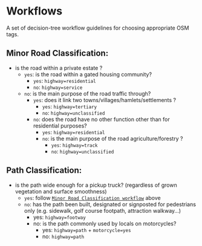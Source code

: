 # Workflows

A set of decision-tree workflow guidelines for choosing appropriate OSM tags.

## Minor Road Classification:

- is the road within a private estate ?
  - `yes`: is the road within a gated housing community?
    - `yes`: `highway=residential`
    - `no`: `highway=service`
  - `no`: is the main purpose of the road traffic through?
    - `yes`: does it link two towns/villages/hamlets/settlements ? 
      - `yes`: `highway=tertiary`
      - `no`: `highway=unclassified`
    - `no`:  does the road have no other function other than for residential purposes?
      - `yes`: `highway=residential`
      - `no`: is the main purpose of the road agriculture/forestry ?
        - `yes`: `highway=track`
        - `no`: `highway=unclassified`

## Path Classification:

- is the path wide enough for a pickup truck? (regardless of grown vegetation and surface smoothness)
    - `yes`: follow [`Minor Road Classification workflow`](#minor-road-classification) above
    - `no`: has the path been built, designated or signposted for pedestrians only (e.g. sidewalk, golf course footpath, attraction walkway…)
        - yes: `highway=footway`
        - no: is the path commonly used by locals on motorcycles?
            - yes: `highway=path` + `motorcycle=yes`
            - no: `highway=path`
